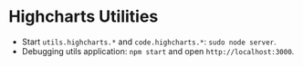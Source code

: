 # Highcharts Utilities

* Start `utils.highcharts.*` and `code.highcharts.*`: `sudo node server`.
* Debugging utils application: `npm start` and open `http://localhost:3000`.